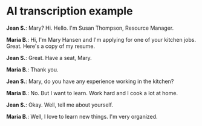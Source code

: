 # AI transcription example

**Jean S.**: Mary? Hi. Hello. I'm Susan Thompson, Resource Manager.

**Maria B.**: Hi, I'm Mary Hansen and I'm applying for one of your kitchen jobs. Great. Here's a copy of my resume.

**Jean S.**: Great. Have a seat, Mary.

**Maria B.**: Thank you.

**Jean S.**: Mary, do you have any experience working in the kitchen?

**Maria B.**: No. But I want to learn. Work hard and I cook a lot at home.

**Jean S.**: Okay. Well, tell me about yourself.

**Maria B.**: Well, I love to learn new things. I'm very organized.